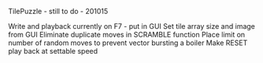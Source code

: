 TilePuzzle - still to do - 201015

Write and playback currently on F7 - put in GUI
Set tile array size and image from GUI
Eliminate duplicate moves in SCRAMBLE function
Place limit on number of random moves to prevent vector bursting a boiler
Make RESET play back at settable speed
